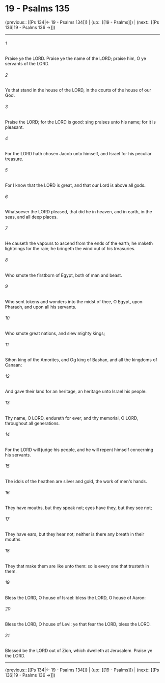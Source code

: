 # 19 - Psalms 135

(previous:: [[Ps 134|← 19 - Psalms 134]]) | (up:: [[19 - Psalms]]) | (next:: [[Ps 136|19 - Psalms 136 →]])

***


###### 1 
Praise ye the LORD. Praise ye the name of the LORD; praise him, O ye servants of the LORD. 

###### 2 
Ye that stand in the house of the LORD, in the courts of the house of our God. 

###### 3 
Praise the LORD; for the LORD is good: sing praises unto his name; for it is pleasant. 

###### 4 
For the LORD hath chosen Jacob unto himself, and Israel for his peculiar treasure. 

###### 5 
For I know that the LORD is great, and that our Lord is above all gods. 

###### 6 
Whatsoever the LORD pleased, that did he in heaven, and in earth, in the seas, and all deep places. 

###### 7 
He causeth the vapours to ascend from the ends of the earth; he maketh lightnings for the rain; he bringeth the wind out of his treasuries. 

###### 8 
Who smote the firstborn of Egypt, both of man and beast. 

###### 9 
Who sent tokens and wonders into the midst of thee, O Egypt, upon Pharaoh, and upon all his servants. 

###### 10 
Who smote great nations, and slew mighty kings; 

###### 11 
Sihon king of the Amorites, and Og king of Bashan, and all the kingdoms of Canaan: 

###### 12 
And gave their land for an heritage, an heritage unto Israel his people. 

###### 13 
Thy name, O LORD, endureth for ever; and thy memorial, O LORD, throughout all generations. 

###### 14 
For the LORD will judge his people, and he will repent himself concerning his servants. 

###### 15 
The idols of the heathen are silver and gold, the work of men's hands. 

###### 16 
They have mouths, but they speak not; eyes have they, but they see not; 

###### 17 
They have ears, but they hear not; neither is there any breath in their mouths. 

###### 18 
They that make them are like unto them: so is every one that trusteth in them. 

###### 19 
Bless the LORD, O house of Israel: bless the LORD, O house of Aaron: 

###### 20 
Bless the LORD, O house of Levi: ye that fear the LORD, bless the LORD. 

###### 21 
Blessed be the LORD out of Zion, which dwelleth at Jerusalem. Praise ye the LORD.

***

(previous:: [[Ps 134|← 19 - Psalms 134]]) | (up:: [[19 - Psalms]]) | (next:: [[Ps 136|19 - Psalms 136 →]])

